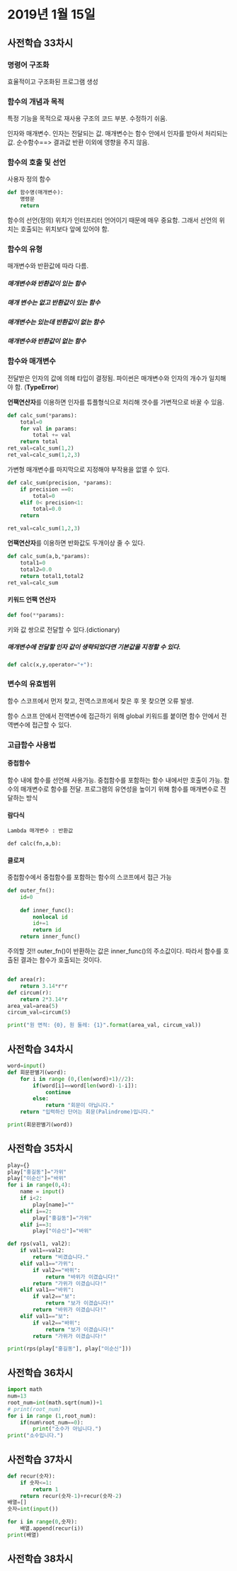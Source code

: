 # 2019년 1월 15일 

## 사전학습 33차시

### 명령어 구조화

효율적이고 구조화된 프로그램 생성

### 함수의 개념과 목적

특정 기능을 목적으로 재사용 구조의 코드 부분. 수정하기 쉬움. 

인자와 매개변수. 인자는 전달되는 값. 매개변수는 함수 안에서 인자를 받아서 처리되는 값. 순수함수==> 결과값 반환 이외에 영향을 주지 않음. 

### 함수의 호출 및 선언

사용자 정의 함수 

```python
def 함수명(매개변수):
    명령문
    return
```

함수의 선언(정의) 위치가 인터프리터 언어이기 때문에 매우 중요함. 그래서 선언의 위치는 호출되는 위치보다 앞에 있어야 함.

### 함수의 유형

매개변수와 반환값에 따라 다름.

##### 매개변수와 반환값이 있는 함수

##### 매개 변수는 없고 반환값이 있는 함수

##### 매개변수는 있는데 반환값이 없는 함수

##### 매개변수와 반환값이 없는 함수

### 함수와 매개변수

전달받은 인자의 값에 의해 타입이 결정됨. 파이썬은 매개변수와 인자의 개수가 일치해야 함. (**TypeError**)

**언팩연산자**를 이용하면 인자를 튜플형식으로 처리해 갯수를 가변적으로 바꿀 수 있음.

```python
def calc_sum(*params):
    total=0
    for val in params:
        total += val
    return total
ret_val=calc_sum(1,2)
ret_val=calc_sum(1,2,3)
```

가변형 매개변수를 마지막으로 지정해야 부작용을 없앨 수 있다.

```python
def calc_sum(precision, *params):
    if precision ==0:
        total=0
    elif 0< precision<1:
        total=0.0
    return 

ret_val=calc_sum(1,2,3)
```

**언팩연산자**를 이용하면 반화값도 두개이상 줄 수 있다.

```python
def calc_sum(a,b,*params):
    total1=0
    total2=0.0
    return total1,total2
ret_val=calc_sum
```

#### 키워드 언팩 연산자

```python
def foo(**params):
```

키와 값 쌍으로 전달할 수 있다.(dictionary)

##### 매개변수에 전달할 인자 값이 생략되었다면 기본값을 지정할 수 있다. 

```python
def calc(x,y,operator="+"):
```

### 변수의 유효범위

함수 스코프에서 먼저 찾고, 전역스코프에서 찾은 후 못 찾으면 오류 발생. 

함수 스코프 안에서 전역변수에 접근하기 위해 global 키워드를 붙이면 함수 안에서 전역변수에 접근할 수 있다.



### 고급함수 사용법

#### 중첩함수

함수 내에 함수를 선언해 사용가능. 중첩함수를 포함하는 함수 내에서만 호출이 가능. 함수의 매개변수로 함수를 전달. 프로그램의 유연성을 높이기 위해 함수를 매개변수로 전달하는 방식

#### 람다식

```python
Lambda 매개변수 : 반환값
```

```
def calc(fn,a,b):

```

#### 클로져

중첩함수에서 중첩함수를 포함하는 함수의 스코프에서 접근 가능

```python
def outer_fn():
	id=0
	
	def inner_func():
		nonlocal id
		id+=1
		return id
	return inner_func()
```

주의할 것!! outer_fn()이 반환하는 값은 inner_func()의 주소값이다. 따라서 함수를 호출된 결과는 함수가 호출되는 것이다.

```python

def area(r):
    return 3.14*r*r
def circum(r):
    return 2*3.14*r
area_val=area(5)
circum_val=circum(5)

print("원 면적: {0}, 원 둘레: {1}".format(area_val, circum_val))
```

## 사전학습 34차시

```python
word=input()
def 회문판별기(word):
    for i in range (0,(len(word)+1)//2):
        if(word[i]==word[len(word)-1-i]):
            continue
        else:
            return "회문이 아닙니다."
    return "입력하신 단어는 회문(Palindrome)입니다."

print(회문판별기(word))
```

## 사전학습 35차시

```python
play={}
play["홍길동"]="가위"
play["이순신"]="바위"
for i in range(0,4):
    name = input()
    if i<2:
        play[name]=""
    elif i==2:
        play["홍길동"]="가위"
    elif i==3:
        play["이순신"]="바위"

def rps(val1, val2):
    if val1==val2:
        return "비겼습니다."
    elif val1=="가위":
        if val2=="바위":
            return "바위가 이겼습니다!"
        return "가위가 이겼습니다!"
    elif val1=="바위":
        if val2=="보":
            return "보가 이겼습니다!"
        return "바위가 이겼습니다!"
    elif val1=="보":
        if val2=="바위":
            return "보가 이겼습니다!"
        return "가위가 이겼습니다!"

print(rps(play["홍길동"], play["이순신"]))
```



## 사전학습 36차시

```python
import math
num=13
root_num=int(math.sqrt(num))+1
# print(root_num)
for i in range (1,root_num):
    if(num%root_num==0):
        print("소수가 아닙니다.")
print("소수입니다.")
```

## 사전학습 37차시

```python
def recur(숫자):
    if 숫자<=1:
        return 1
    return recur(숫자-1)+recur(숫자-2)
배열=[]
숫자=int(input())

for i in range(0,숫자):
    배열.append(recur(i))
print(배열)
```

## 사전학습 38차시

```

```


